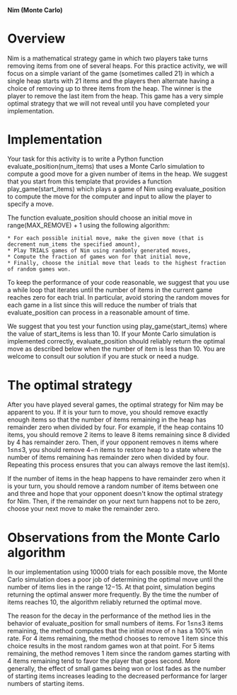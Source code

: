 #### Nim (Monte Carlo)

Overview
========

Nim is a mathematical strategy game in which two players take turns removing items from one of several heaps. For this practice activity, we will focus on a simple variant of the game (sometimes called 21) in which a single heap starts with 21 items and the players then alternate having a choice of removing up to three items from the heap. The winner is the player to remove the last item from the heap. This game has a very simple optimal strategy that we will not reveal until you have completed your implementation.

Implementation
==============

Your task for this activity is to write a Python function evaluate_position(num_items) that uses a Monte Carlo simulation to compute a good move for a given number of items in the heap. We suggest that you start from this template that provides a function play_game(start_items) which plays a game of Nim using evaluate_position to compute the move for the computer and input to allow the player to specify a move.

The function evaluate_position should choose an initial move in range(MAX_REMOVE) + 1 using the following algorithm:

    * For each possible initial move, make the given move (that is decrement num_items the specified amount),
    * Play TRIALS games of Nim using randomly generated moves,
    * Compute the fraction of games won for that initial move,
    * Finally, choose the initial move that leads to the highest fraction of random games won.

To keep the performance of your code reasonable, we suggest that you use a while loop that iterates until the number of items in the current game reaches zero for each trial. In particular, avoid storing the random moves for each game in a list since this will reduce the number of trials that evaluate_position can process in a reasonable amount of time.

We suggest that you test your function using play_game(start_items) where the value of start_items is less than 10. If your Monte Carlo simulation is implemented correctly, evaluate_position should reliably return the optimal move as described below when the number of item is less than 10. You are welcome to consult our solution if you are stuck or need a nudge.

The optimal strategy
====================

After you have played several games, the optimal strategy for Nim may be apparent to you. If it is your turn to move, you should remove exactly enough items so that the number of items remaining in the heap has remainder zero when divided by four. For example, if the heap contains 10 items, you should remove 2 items to leave 8 items remaining since 8 divided by 4 has remainder zero. Then, if your opponent removes n items where 1≤n≤3, you should remove 4−n items to restore heap to a state where the number of items remaining has remainder zero when divided by four. Repeating this process ensures that you can always remove the last item(s).

If the number of items in the heap happens to have remainder zero when it is your turn, you should remove a random number of items between one and three and hope that your opponent doesn't know the optimal strategy for Nim. Then, if the remainder on your next turn happens not to be zero, choose your next move to make the remainder zero.

Observations from the Monte Carlo algorithm
===========================================

In our implementation using 10000 trials for each possible move, the Monte Carlo simulation does a poor job of determining the optimal move until the number of items lies in the range 12−15. At that point, simulation begins returning the optimal answer more frequently. By the time the number of items reaches 10, the algorithm reliably returned the optimal move.

The reason for the decay in the performance of the method lies in the behavior of evaluate_position for small numbers of items. For 1≤n≤3 items remaining, the method computes that the initial move of n has a 100% win rate. For 4 items remaining, the method chooses to remove 1 item since this choice results in the most random games won at that point. For 5 items remaining, the method removes 1 item since the random games starting with 4 items remaining tend to favor the player that goes second. More generally, the effect of small games being won or lost fades as the number of starting items increases leading to the decreased performance for larger numbers of starting items.

